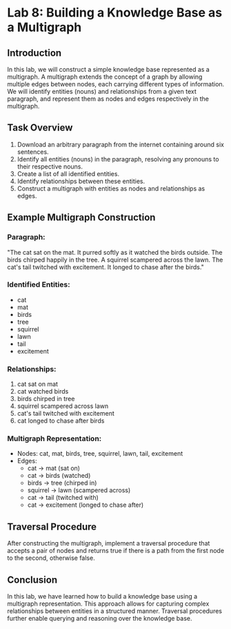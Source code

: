 # Lab 8: Building a Knowledge Base as a Multigraph

## Introduction
In this lab, we will construct a simple knowledge base represented as a multigraph. A multigraph extends the concept of a graph by allowing multiple edges between nodes, each carrying different types of information. We will identify entities (nouns) and relationships from a given text paragraph, and represent them as nodes and edges respectively in the multigraph.

## Task Overview
1. Download an arbitrary paragraph from the internet containing around six sentences.
2. Identify all entities (nouns) in the paragraph, resolving any pronouns to their respective nouns.
3. Create a list of all identified entities.
4. Identify relationships between these entities.
5. Construct a multigraph with entities as nodes and relationships as edges.

## Example Multigraph Construction

### Paragraph:
"The cat sat on the mat. It purred softly as it watched the birds outside. The birds chirped happily in the tree. A squirrel scampered across the lawn. The cat's tail twitched with excitement. It longed to chase after the birds."

### Identified Entities:
- cat
- mat
- birds
- tree
- squirrel
- lawn
- tail
- excitement

### Relationships:
1. cat sat on mat
2. cat watched birds
3. birds chirped in tree
4. squirrel scampered across lawn
5. cat's tail twitched with excitement
6. cat longed to chase after birds

### Multigraph Representation:
- Nodes: cat, mat, birds, tree, squirrel, lawn, tail, excitement
- Edges:
    - cat -> mat (sat on)
    - cat -> birds (watched)
    - birds -> tree (chirped in)
    - squirrel -> lawn (scampered across)
    - cat -> tail (twitched with)
    - cat -> excitement (longed to chase after)

## Traversal Procedure
After constructing the multigraph, implement a traversal procedure that accepts a pair of nodes and returns true if there is a path from the first node to the second, otherwise false.

## Conclusion
In this lab, we have learned how to build a knowledge base using a multigraph representation. This approach allows for capturing complex relationships between entities in a structured manner. Traversal procedures further enable querying and reasoning over the knowledge base.
